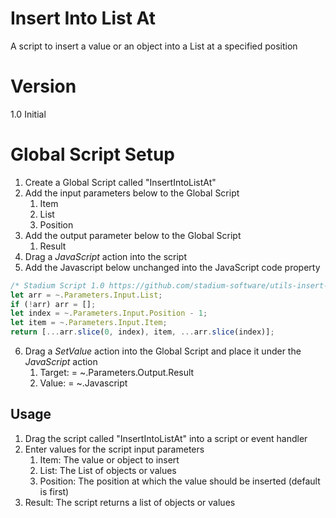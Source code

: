 # Insert Into List At

A script to insert a value or an object into a List at a specified position

# Version 

1.0 Initial

# Global Script Setup
1. Create a Global Script called "InsertIntoListAt"
2. Add the input parameters below to the Global Script
   1. Item
   2. List
   3. Position
3. Add the output parameter below to the Global Script
   1. Result
4. Drag a *JavaScript* action into the script
5. Add the Javascript below unchanged into the JavaScript code property
```javascript
/* Stadium Script 1.0 https://github.com/stadium-software/utils-insert-into-array-at */
let arr = ~.Parameters.Input.List;
if (!arr) arr = [];
let index = ~.Parameters.Input.Position - 1;
let item = ~.Parameters.Input.Item;
return [...arr.slice(0, index), item, ...arr.slice(index)];
```
6. Drag a *SetValue* action into the Global Script and place it under the *JavaScript* action
   1. Target: = ~.Parameters.Output.Result
   2. Value: = ~.Javascript

## Usage
1. Drag the script called "InsertIntoListAt" into a script or event handler
2. Enter values for the script input parameters
   1. Item: The value or object to insert
   2. List: The List of objects or values
   3. Position: The position at which the value should be inserted (default is first)
3. Result: The script returns a list of objects or values

